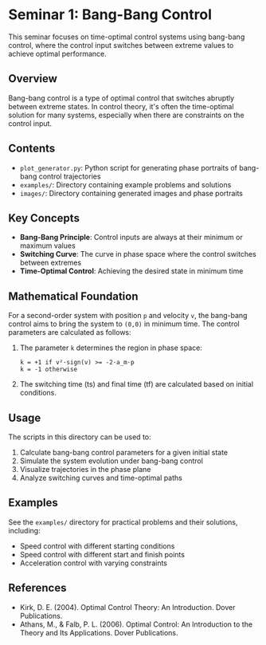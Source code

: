 # Seminar 1: Bang-Bang Control

This seminar focuses on time-optimal control systems using bang-bang control, where the control input switches between extreme values to achieve optimal performance.

## Overview

Bang-bang control is a type of optimal control that switches abruptly between extreme states. In control theory, it's often the time-optimal solution for many systems, especially when there are constraints on the control input.

## Contents

- `plot_generator.py`: Python script for generating phase portraits of bang-bang control trajectories
- `examples/`: Directory containing example problems and solutions
- `images/`: Directory containing generated images and phase portraits

## Key Concepts

- **Bang-Bang Principle**: Control inputs are always at their minimum or maximum values
- **Switching Curve**: The curve in phase space where the control switches between extremes
- **Time-Optimal Control**: Achieving the desired state in minimum time

## Mathematical Foundation

For a second-order system with position `p` and velocity `v`, the bang-bang control aims to bring the system to `(0,0)` in minimum time. The control parameters are calculated as follows:

1. The parameter `k` determines the region in phase space:
   ```
   k = +1 if v²·sign(v) >= -2·a_m·p
   k = -1 otherwise
   ```

2. The switching time (ts) and final time (tf) are calculated based on initial conditions.

## Usage

The scripts in this directory can be used to:
1. Calculate bang-bang control parameters for a given initial state
2. Simulate the system evolution under bang-bang control
3. Visualize trajectories in the phase plane
4. Analyze switching curves and time-optimal paths

## Examples

See the `examples/` directory for practical problems and their solutions, including:
- Speed control with different starting conditions
- Speed control with different start and finish points
- Acceleration control with varying constraints

## References

- Kirk, D. E. (2004). Optimal Control Theory: An Introduction. Dover Publications.
- Athans, M., & Falb, P. L. (2006). Optimal Control: An Introduction to the Theory and Its Applications. Dover Publications. 